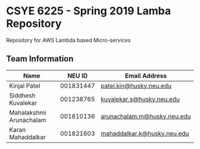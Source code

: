 # CSYE 6225 - Spring 2019 Lamba Repository
Repository for AWS Lambda based Micro-services

## Team Information

| Name | NEU ID | Email Address |
| --- | --- | --- |
| Kinjal Patel| 001831447 | patel.kin@husky.neu.edu|
| Siddhesh Kuvalekar| 001238765| kuvalekar.s@husky.neu.edu|
| Mahalakshmi Arunachalam| 001810136 | arunachalam.m@husky.neu.edu|
| Karan Mahaddalkar| 001821603 | mahaddalkar.k@husky.neu.edu |

































